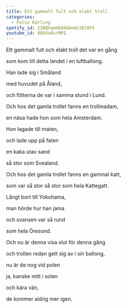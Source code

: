 ```yaml
---
title: Ett gammalt fult och elakt troll
categories:
  - Felix Körling
spotify_id: 21NQhqnHb84Q4nHLtDl0Y5
youtube_id: 08bVa0srMFQ
---
```

Ett gammalt fult och elakt troll det var en gång

som kom till detta landet i en luftballong.

Han lade sig i Småland

med huvudet på Åland,

och fötterna de var i samma stund i Lund.



Och hos det gamla trollet fanns en trollmadam,

en näsa hade hon som hela Amsterdam.

Hon lagade till maten,

och lade upp på faten

en kaka utav sand

så stor som Svealand.



Och hos det gamla trollet fanns en gammal katt,

som var så stor så stor som hela Kattegatt.

Långt bort till Yokohama,

man hörde hur han jama

och svansen var så rund

som hela Öresund.



Och nu är denna visa slut för denna gång

och trollen redan gett sig av i sin ballong,

nu är de nog vid polen

ja, kanske mitt i solen

och kära vän,

de kommer aldrig mer igen.
